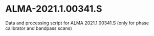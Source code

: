 # ALMA-2021.1.00341.S
Data and processing script for ALMA 2021.1.00341.S (only for phase calibrator and bandpass scans)
